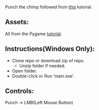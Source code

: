Punch the chimp followed from [this](https://www.pygame.org/docs/tut/ChimpLineByLine.html) tutorial.

Assets:
---
All from the Pygame [tutorial](https://www.pygame.org/docs/tut/ChimpLineByLine.html).

Instructions(Windows Only):
---
- Clone repo or download zip of repo.
    - Unzip folder if needed.
- Open folder.
- Double-click or Run 'main.exe'.

Controls:
---
Punch -> LMB(Left Mouse Button)

